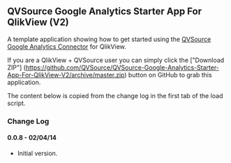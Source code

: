 ## QVSource Google Analytics Starter App For QlikView (V2)
A template application showing how to get started using the [QVSource Google Analytics Connector](http://wiki.qvsource.com/Google-Analytics-Connector-For-QlikView-(v3).ashx) for QlikView. 

If you are a QlikView + QVSource user you can simply click the ["Download ZIP"] (https://github.com/QVSource/QVSource-Google-Analytics-Starter-App-For-QlikView-V2/archive/master.zip) button on GitHub to grab this application.

The content below is copied from the change log in the first tab of the load script.

### Change Log

#### 0.0.8 - 02/04/14
* Initial version.